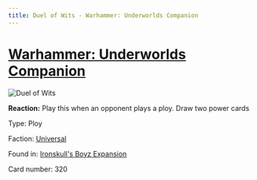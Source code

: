 ```yaml
---
title: Duel of Wits - Warhammer: Underworlds Companion
---
```


# [Warhammer: Underworlds Companion](https://guidokessels.github.io/wh-underworlds)

  

![Duel of Wits](https://warhammerunderworlds.com/wp-content/uploads/sites/6/2017/12/320_ENG-Duel-of-Wits.png)

<b>Reaction:</b> Play this when an opponent plays a ploy. Draw two power cards

Type: Ploy

Faction: [Universal](https://guidokessels.github.io/wh-underworlds/factions/universal)

Found in: [Ironskull's Boyz Expansion](https://guidokessels.github.io/wh-underworlds/locations/ironskulls-boyz-expansion)

Card number: 320
